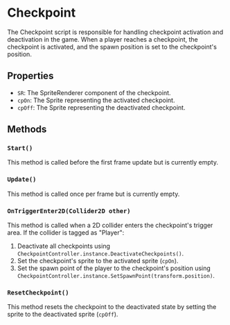 # Checkpoint

The Checkpoint script is responsible for handling checkpoint activation and deactivation in the game. When a player reaches a checkpoint, the checkpoint is activated, and the spawn position is set to the checkpoint's position.

## Properties

- `SR`: The SpriteRenderer component of the checkpoint.
- `cpOn`: The Sprite representing the activated checkpoint.
- `cpOff`: The Sprite representing the deactivated checkpoint.

## Methods

### `Start()`

This method is called before the first frame update but is currently empty.

### `Update()`

This method is called once per frame but is currently empty.

### `OnTriggerEnter2D(Collider2D other)`

This method is called when a 2D collider enters the checkpoint's trigger area. If the collider is tagged as "Player":

1. Deactivate all checkpoints using `CheckpointController.instance.DeactivateCheckpoints()`.
2. Set the checkpoint's sprite to the activated sprite (`cpOn`).
3. Set the spawn point of the player to the checkpoint's position using `CheckpointController.instance.SetSpawnPoint(transform.position)`.

### `ResetCheckpoint()`

This method resets the checkpoint to the deactivated state by setting the sprite to the deactivated sprite (`cpOff`).
